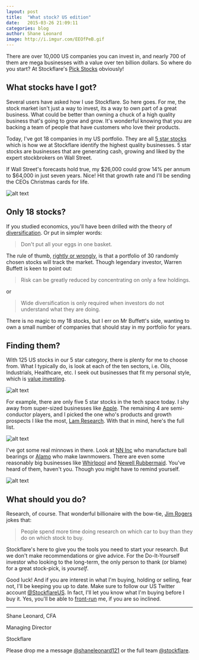 ```yaml
---
layout: post
title:  "What stock? US edition"
date:   2015-03-26 21:09:11
categories: blog
author: Shane Leonard
image: http://i.imgur.com/EEOfPeB.gif
---
```


There are over 10,000 US companies you can invest in, and nearly 700 of them are mega businesses with a value over ten billion dollars. So where do you start? At Stockflare's [Pick Stocks](https://stockflare.com/stocks) obviously!

## What stocks have I got?

Several users have asked how I use Stockflare. So here goes. For me, the stock market isn't just a way to invest, its a way to own part of a great business. What could be better than owning a chuck of a high quality business that's going to grow and grow. It's wonderful knowing that you are backing a team of people that have customers who love their products. 

Today, I've got 18 companies in my US portfolio. They are all [5 star stocks](http://learn.stockflare.com/stockflare/2014/10/30/A2-what-are-five-star-stocks.html) which is how we at Stockflare identify the highest quality businesses. 5 star stocks are businesses that are generating cash, growing and liked by the expert stockbrokers on Wall Street. 

If Wall Street's forecasts hold true, my $26,000 could grow 14% per annum to $64,000 in just seven years. Nice! Hit that growth rate and I'll be sending the CEOs Christmas cards for life.

![alt text](http://imgur.com/XQ6TkmD.png "Shane's USD portfolio on 26th March") 

## Only 18 stocks? 

If you studied economics, you'll have been drilled with the theory of [diversification](http://en.wikipedia.org/wiki/Diversification_%28finance%29#Amount_of_diversification). Or put in simpler words:

> Don't put all your eggs in one basket.

The rule of thumb, [rightly or wrongly](http://www.investopedia.com/articles/stocks/11/illusion-of-diversification.asp), is that a portfolio of 30 randomly chosen stocks will track the market. Though legendary investor, Warren Buffett is keen to point out:

> Risk can be greatly reduced by concentrating on only a few holdings.

or

> Wide diversification is only required when investors do not understand what they are doing.

There is no magic to my 18 stocks, but I err on Mr Buffett's side, wanting to own a small number of companies that should stay in my portfolio for years. 

## Finding them?

With 125 US stocks in our 5 star category, there is plenty for me to choose from. What I typically do, is look at each of the ten sectors, i.e. Oils, Industrials, Healthcare, etc. I seek out businesses that fit my personal style, which is [value investing](http://en.wikipedia.org/wiki/Value_investing).

![alt text](http://imgur.com/8KycQPX.png "5 star tech stocks in the US on 26th March") 

For example, there are only five 5 star stocks in the tech space today. I shy away from super-sized businesses like [Apple](https://stockflare.com/stocks/AAPL.O). The remaining 4 are semi-conductor players, and I picked the one who's products and growth prospects I like the most, [Lam Research](https://stockflare.com/#stocks/LRCX.O). With that in mind, here's the full list. 

![alt text](http://imgur.com/PFjyGoP.png "Shane's US stocks on 26th March") 

I've got some real minnows in there. Look at [NN Inc](https://stockflare.com/#stocks/NNBR.O) who manufacture ball bearings or [Alamo](https://stockflare.com/#stocks/ALG) who make lawnmowers. There are even some reasonably big businesses like [Whirlpool](https://stockflare.com/#stocks/WHR) and [Newell Rubbermaid](https://stockflare.com.s3-website-us-east-1.amazonaws.com/stocks/NWL). You've heard of them, haven't you. Though you might have to remind yourself.

![alt text](http://imgur.com/tmQd1j7.png "Shane's projected portfolio in USD on 26th March") 

## What should you do?

Research, of course. That wonderful billionaire with the bow-tie, [Jim Rogers](http://en.wikipedia.org/wiki/Jim_Rogers) jokes that:

> People spend more time doing research on which car to buy than they do on which stock to buy.

Stockflare's here to give you the tools you need to start your research. But we don't make recommendations or give advice. For the Do-It-Yourself investor who looking to the long-term, the only person to thank (or blame) for a great stock-pick, is *yourself*.

Good luck! And if you are interest in what I'm buying, holding or selling, fear not, I'll be keeping you up to date. Make sure to follow our US Twitter account [@StockflareUS](https://twitter.com/stockflareUS). In fact, I'll let you know what I'm buying before I buy it. Yes, you'll be able to [front-run](http://en.wikipedia.org/wiki/Front_running) me, if you are so inclined.

---

Shane Leonard, CFA

Managing Director

Stockflare

Please drop me a message [@shaneleonard121](https://twitter.com/shaneleonard121) or the full team [@stockflare](https://twitter.com/stockflare).